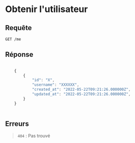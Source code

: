 # Obtenir l'utilisateur

## Requête

`GET /me`


## Réponse

```javascript
    
    {
        { 
            "id": "X",
            "username": "XXXXXX",
            "created_at": "2022-05-22T09:21:26.000000Z",
            "updated_at": "2022-05-22T09:21:26.000000Z",
        }
    }
    
```

## Erreurs

> `404` : Pas trouvé
